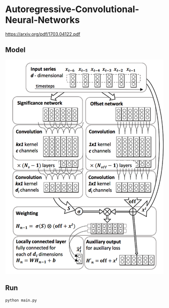 # Autoregressive-Convolutional-Neural-Networks

https://arxiv.org/pdf/1703.04122.pdf

<!-- $\hat { y } _ { n } = \sum _ { m = 1 } ^ { M } W _ { \cdot , m } \otimes \left( \operatorname { off } \left( x _ { n - m } \right) + x _ { n - m } ^ { I } \right) \otimes \sigma \left( S _ { \cdot , m } \left( \mathbf { x } _ { n } ^ { - M } \right) \right) $ -->

<!-- 
<img src="https://latex.codecogs.com/gif.latex?\hat { y } _ { n } = \sum _ { m = 1 } ^ { M } W _ { \cdot , m } \otimes \left( \operatorname { off } \left( x _ { n - m } \right) + x _ { n - m } ^ { I } \right) \otimes \sigma \left( S _ { \cdot , m } \left( \mathbf { x } _ { n } ^ { - M } \right) \right)" />  -->


## Model 
![](model.png)



## Run
```python
python main.py
```